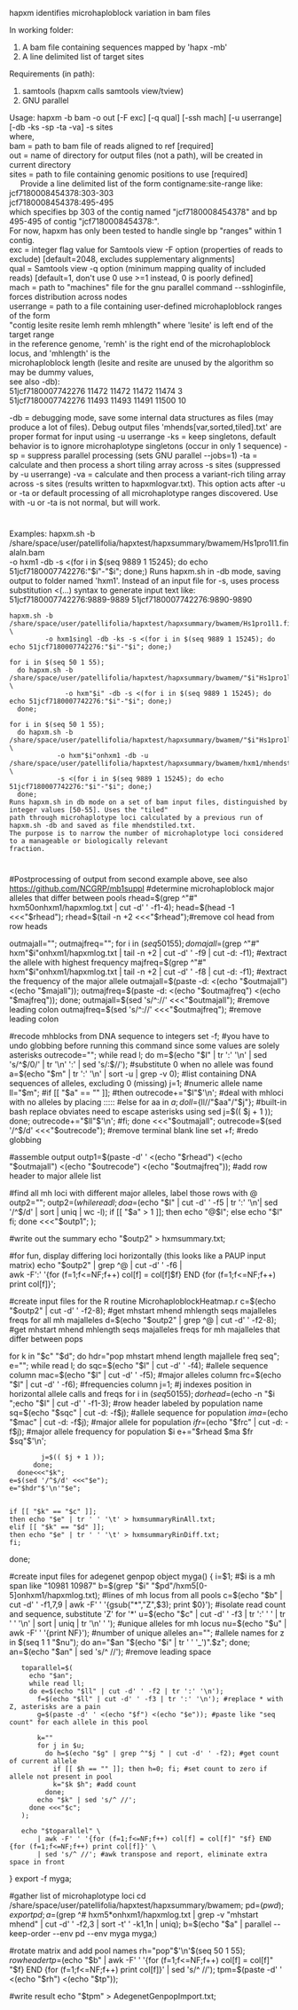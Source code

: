 hapxm identifies microhaploblock variation in bam files

In working folder:
1) A bam file containing sequences mapped by 'hapx -mb'
2) A line delimited list of target sites

Requirements (in path):
1) samtools (hapxm calls samtools view/tview)
2) GNU parallel

Usage: hapxm -b bam -o out [-F exc] [-q qual] [-ssh mach] [-u userrange] [-db -ks -sp -ta -va] -s sites   
where,   
bam = path to bam file of reads aligned to ref [required]   
out = name of directory for output files (not a path), will be created in current directory   
sites = path to file containing genomic positions to use [required]   
     Provide a line delimited list of the form contigname:site-range like:   
         jcf7180008454378:303-303   
         jcf7180008454378:495-495   
     which specifies bp 303 of the contig named "jcf7180008454378" and bp 495-495 of contig "jcf7180008454378:".   
     For now, hapxm has only been tested to handle single bp "ranges" within 1 contig.   
exc = integer flag value for Samtools view -F option (properties of reads to exclude) [default=2048, excludes supplementary alignments]   
qual = Samtools view -q option (minimum mapping quality of included reads) [default=1, don't use 0 use >=1 instead, 0 is poorly defined]   
mach = path to "machines" file for the gnu parallel command --sshloginfile, forces distribution across nodes   
userrange = path to a file containing user-defined microhaploblock ranges of the form   
     "contig lesite resite lemh remh mhlength" where 'lesite' is left end of the target range   
     in the reference genome, 'remh' is the right end of the microhaploblock locus, and 'mhlength' is the   
     microhaploblock length (lesite and resite are unused by the algorithm so may be dummy values,   
     see also -db):   
         51jcf7180007742276 11472 11472 11472 11474 3   
         51jcf7180007742276 11493 11493 11491 11500 10   

-db = debugging mode, save some internal data structures as files (may produce a lot of files).
     Debug output files 'mhends[var,sorted,tiled].txt' are proper format for input using -u userrange
-ks = keep singletons, default behavior is to ignore microhaplotype singletons (occur in only 1 sequence)
-sp = suppress parallel processing (sets GNU parallel --jobs=1)
-ta = calculate and then process a short tiling array across -s sites (suppressed by -u userrange)
-va = calculate and then process a variant-rich tiling array across -s sites (results written to hapxmlogvar.txt). This
     option acts after -u or -ta or default processing of all microhaplotype ranges discovered. Use with -u or -ta is
     not normal, but will work.
#  
Examples:
    hapxm.sh -b /share/space/user/patellifolia/hapxtest/hapxsummary/bwamem/Hs1pro1l1.finalaln.bam \
             -o hxm1 -db -s <(for i in $(seq 9889 1 15245); do echo 51jcf7180007742276:"$i"-"$i"; done;)
	Runs hapxm.sh in -db mode, saving output to folder named 'hxm1'. Instead of an input file for -s, uses
	process substitution <(...) syntax to generate input text like:
		 51jcf7180007742276:9889-9889
		 51jcf7180007742276:9890-9890
	
    hapxm.sh -b /share/space/user/patellifolia/hapxtest/hapxsummary/bwamem/Hs1pro1l1.finalaln.bam \
             -o hxm1singl -db -ks -s <(for i in $(seq 9889 1 15245); do echo 51jcf7180007742276:"$i"-"$i"; done;)

    for i in $(seq 50 1 55);
      do hapxm.sh -b /share/space/user/patellifolia/hapxtest/hapxsummary/bwamem/"$i"Hs1pro1l1.finalaln.bam.TMP \
                  -o hxm"$i" -db -s <(for i in $(seq 9889 1 15245); do echo 51jcf7180007742276:"$i"-"$i"; done;)
      done;

    for i in $(seq 50 1 55);
      do hapxm.sh -b /share/space/user/patellifolia/hapxtest/hapxsummary/bwamem/"$i"Hs1pro1l1.finalaln.bam.TMP \
                -o hxm"$i"onhxm1 -db -u /share/space/user/patellifolia/hapxtest/hapxsummary/bwamem/hxm1/mhendstiled.txt \
                -s <(for i in $(seq 9889 1 15245); do echo 51jcf7180007742276:"$i"-"$i"; done;)
      done;
	Runs hapxm.sh in db mode on a set of bam input files, distinguished by integer values [50-55]. Uses the "tiled"
	path through microhaplotype loci calculated by a previous run of hapxm.sh -db and saved as file mhendstiled.txt.
	The purpose is to narrow the number of microhaplotype loci considered to a manageable or biologically relevant
	fraction.
#  

#Postprocessing of output from second example above, see also https://github.com/NCGRP/mb1suppl
#determine microhaploblock major alleles that differ between pools
rhead=$(grep ^"#" hxm50onhxm1/hapxmlog.txt | cut -d' ' -f1-4);
head=$(head -1 <<<"$rhead");
rhead=$(tail -n +2 <<<"$rhead");#remove col head from row heads

outmajall="";
outmajfreq="";
for i in $(seq 50 1 55);
  do majall=$(grep ^"#" hxm"$i"onhxm1/hapxmlog.txt | tail -n +2 | cut -d' ' -f9 | cut -d: -f1); #extract the allele with highest frequency
    majfreq=$(grep ^"#" hxm"$i"onhxm1/hapxmlog.txt | tail -n +2 | cut -d' ' -f8 | cut -d: -f1); #extract the frequency of the major allele
    outmajall=$(paste -d: <(echo "$outmajall") <(echo "$majall"));
    outmajfreq=$(paste -d: <(echo "$outmajfreq") <(echo "$majfreq"));
  done;
outmajall=$(sed 's/^://' <<<"$outmajall"); #remove leading colon
outmajfreq=$(sed 's/^://' <<<"$outmajfreq"); #remove leading colon

#recode mhblocks from DNA sequence to integers
set -f; #you have to undo globbing before running this command since some values are solely asterisks
outrecode="";
while read l;
do m=$(echo "$l" | tr ':' '\n' | sed 's/^$/0/' | tr '\n' ':' | sed 's/:$//'); #substitute 0 when no allele was found
  a=$(echo "$m" | tr ':' '\n' | sort -u | grep -v 0); #list containing DNA sequences of alleles, excluding 0 (missing)
  j=1; #numeric allele name
  ll="$m";
  #if [[ "$a" == "" ]];
  #then outrecode+="$l"$'\n'; #deal with mhloci with no alleles by placing :::::
  #else
    for aa in $a; 
      do ll=${ll//"$aa"/"$j"}; #built-in bash replace obviates need to escape asterisks using sed
        j=$(( $j + 1 ));
      done;
     outrecode+="$ll"$'\n';
  #fi;
done <<<"$outmajall";
outrecode=$(sed '/^$/d' <<<"$outrecode"); #remove terminal blank line
set +f; #redo globbing


#assemble output
outp1=$(paste -d' ' <(echo "$rhead") <(echo "$outmajall") <(echo "$outrecode") <(echo "$outmajfreq")); #add row header to major allele list

#find all mh loci with different major alleles, label those rows with @
outp2="";
outp2=$(while read l;
do a=$(echo "$l" | cut -d' ' -f5 | tr ':' '\n'| sed '/^$/d' | sort | uniq | wc -l);
  if [[ "$a" > 1 ]];
  then echo "@$l";
  else echo "$l"
  fi;
done <<<"$outp1";
);

#write out the summary
echo "$outp2" > hxmsummary.txt;

#for fun, display differing loci horizontally (this looks like a PAUP input matrix)
echo "$outp2" | grep ^@ | cut -d' ' -f6 | \
    awk -F':' '{for (f=1;f<=NF;f++) col[f] = col[f]$f} END {for (f=1;f<=NF;f++) print col[f]}';



#create input files for the R routine MicrohaploblockHeatmap.r
c=$(echo "$outp2" | cut -d' ' -f2-8); #get mhstart mhend mhlength seqs majalleles freqs for all mh majalleles
d=$(echo "$outp2" | grep ^@ | cut -d' ' -f2-8); #get mhstart mhend mhlength seqs majalleles freqs for mh majalleles that differ between pops

for k in "$c" "$d";
  do hdr="pop mhstart mhend length majallele freq seq";
    e="";
    while read l;
      do sqc=$(echo "$l" | cut -d' ' -f4); #allele sequence column
        mac=$(echo "$l" | cut -d' ' -f5); #major alleles column
        frc=$(echo "$l" | cut -d' ' -f6); #frequencies column
        j=1; #j indexes position in horizontal allele calls and freqs
        for i in $(seq 50 1 55);
          do rhead=$(echo -n "$i ";echo "$l" | cut -d' ' -f1-3); #row header labeled by population name
            sq=$(echo "$sqc" | cut -d: -f$j); #allele sequence for population $i
            ma=$(echo "$mac" | cut -d: -f$j); #major allele for population $i
            fr=$(echo "$frc" | cut -d: -f$j); #major allele frequency for population $i
            e+="$rhead $ma $fr $sq"$'\n';
    
            j=$(( $j + 1 ));
          done;
      done<<<"$k";
    e=$(sed '/^$/d' <<<"$e");
    e="$hdr"$'\n'"$e";
    
    
    if [[ "$k" == "$c" ]];
    then echo "$e" | tr ' ' '\t' > hxmsummaryRinAll.txt;
    elif [[ "$k" == "$d" ]]; 
    then echo "$e" | tr ' ' '\t' > hxmsummaryRinDiff.txt;
    fi;
  done;
  

#create input files for adegenet genpop object
myga() {
       i=$1; #$i is a mh span like "10981 10987"
       b=$(grep "$i" "$pd"/hxm5[0-5]onhxm1/hapxmlog.txt); #lines of mh locus from all pools
       c=$(echo "$b" | cut -d' ' -f1,7,9 | awk -F' ' '{gsub("*","Z",$3); print $0}'); #isolate read count and sequence, substitute 'Z' for '*'
       u=$(echo "$c" | cut -d' ' -f3 | tr ':' ' ' | tr ' ' '\n' | sort | uniq | tr '\n' ' '); #unique alleles for mh locus
       nu=$(echo "$u" | awk -F' ' '{print NF}'); #number of unique alleles
       an=""; #allele names
       for z in $(seq 1 1 "$nu");
         do an="$an "$(echo "$i" | tr ' ' '_')".$z";
         done;
       an=$(echo "$an" | sed 's/^ //'); #remove leading space
       
       toparallel=$(
         echo "$an";
         while read ll;
         do e=$(echo "$ll" | cut -d' ' -f2 | tr ':' '\n');
           f=$(echo "$ll" | cut -d' ' -f3 | tr ':' '\n'); #replace * with Z, asterisks are a pain
           g=$(paste -d' ' <(echo "$f") <(echo "$e")); #paste like "seq count" for each allele in this pool

           k=""
           for j in $u;
             do h=$(echo "$g" | grep ^"$j " | cut -d' ' -f2); #get count of current allele
               if [[ $h == "" ]]; then h=0; fi; #set count to zero if allele not present in pool
               k="$k $h"; #add count
             done;
           echo "$k" | sed 's/^ //';
         done <<<"$c";
       );

       echo "$toparallel" \
           | awk -F' ' '{for (f=1;f<=NF;f++) col[f] = col[f]" "$f} END {for (f=1;f<=NF;f++) print col[f]}' \
           | sed 's/^ //'; #awk transpose and report, eliminate extra space in front
 
}
export -f myga;

#gather list of microhaplotype loci
cd /share/space/user/patellifolia/hapxtest/hapxsummary/bwamem;
pd=$(pwd); export pd;
a=$(grep ^# hxm5*onhxm1/hapxmlog.txt | grep -v "mhstart mhend" | cut -d' ' -f2,3 | sort -t' ' -k1,1n | uniq);
b=$(echo "$a" | parallel --keep-order --env pd --env myga myga;)

#rotate matrix and add pool names
rh="pop"$'\n'$(seq 50 1 55); $row header
tp=$(echo "$b" | awk -F' ' '{for (f=1;f<=NF;f++) col[f] = col[f]" "$f} END {for (f=1;f<=NF;f++) print col[f]}' | sed 's/^ //');
tpm=$(paste -d' ' <(echo "$rh") <(echo "$tp"));

#write result
echo "$tpm" > AdegenetGenpopImport.txt;
